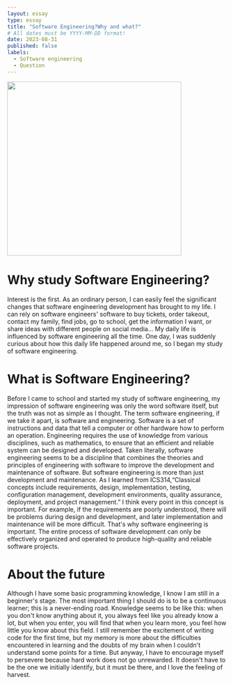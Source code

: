 ```yaml
---
layout: essay
type: essay
title: "Software Engineering?Why and what?"
# All dates must be YYYY-MM-DD format!
date: 2023-08-31
published: false
labels:
  - Software engineering
  - Question
---
```


<img width="400px" 
     class="rounded float-start pe-4" 
     src="https://uploads-ssl.webflow.com/62e95dddfb380a0e61193e7d/634970c7cbeed5837b11b938_62fd57ccd6890f25796f92f9_AdobeStock_295461823-p-1600.jpeg" >
# Why study Software Engineering?  
Interest is the first. As an ordinary person, I can easily feel the significant changes that software engineering development has brought to my life. I can rely on software engineers' software to buy tickets, order takeout, contact my family, find jobs, go to school, get the information I want, or share ideas with different people on social media... My daily life is influenced by software engineering all the time. One day, I was suddenly curious about how this daily life happened around me, so I began my study of software engineering.
# What is Software Engineering?
Before I came to school and started my study of software engineering, my impression of software engineering was only the word software itself, but the truth was not as simple as I thought. The term software engineering, if we take it apart, is software and engineering. Software is a set of instructions and data that tell a computer or other hardware how to perform an operation. Engineering requires the use of knowledge from various disciplines, such as mathematics, to ensure that an efficient and reliable system can be designed and developed. Taken literally, software engineering seems to be a discipline that combines the theories and principles of engineering with software to improve the development and maintenance of software. But software engineering is more than just development and maintenance. As I learned from ICS314,“Classical concepts include requirements, design, implementation, testing, configuration management, development environments, quality assurance, deployment, and project management.” I think every point in this concept is important. For example, if the requirements are poorly understood, there will be problems during design and development, and later implementation and maintenance will be more difficult. That's why software engineering is important. The entire process of software development can only be effectively organized and operated to produce high-quality and reliable software projects.

# About the future
Although I have some basic programming knowledge, I know I am still in a beginner's stage. The most important thing I should do is to be a continuous learner; this is a never-ending road. Knowledge seems to be like this: when you don't know anything about it, you always feel like you already know a lot, but when you enter, you will find that when you learn more, you feel how little you know about this field. I still remember the excitement of writing code for the first time, but my memory is more about the difficulties encountered in learning and the doubts of my brain when I couldn't understand some points for a time. But anyway, I have to encourage myself to persevere because hard work does not go unrewarded. It doesn't have to be the one we initially identify, but it must be there, and I love the feeling of harvest.


